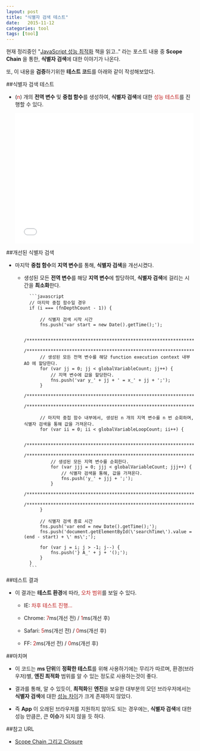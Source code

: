 ```yaml
---
layout: post
title: "식별자 검색 테스트"
date:   2015-11-12
categories: tool
tags: [tool]
---
```


현재 정리중인 "[JavaScript 성능 최적화](http://www.hanbit.co.kr/book/look.html?isbn=978-89-7914-855-8) 책을 읽고.." 라는 포스트 내용 중 **Scope Chain** 을 통한, **식별자 검색**에 대한 이야기가 나온다.
 
또, 이 내용을 **검증**하기위한 **테스트 코드**를 아래와 같이 작성해보았다.

##식별자 검색 테스트

- (<span style="color:#c11f1f">n</span>) 개의 **전역 변수** 및 **중첩 함수**를 생성하여, **식별자 검색**에 대한 <span style="color:#c11f1f">성능 테스트</span>를 진행할 수 있다.

    <iframe height='350' scrolling='no' src='//codepen.io/yanione/embed/epbYzm/?height=268&theme-id=0&default-tab=result' frameborder='no' allowtransparency='true' allowfullscreen='true' style='width: 100%;'>See the Pen <a href='http://codepen.io/yanione/pen/epbYzm/'>epbYzm</a> by mohwa (<a href='http://codepen.io/yanione'>@yanione</a>) on <a href='http://codepen.io'>CodePen</a>.
    </iframe>

##개선된 식별자 검색

- 마지막 **중첩 함수**의 **지역 변수**를 통해, **식별자 검색**을 개선시켰다.

  - 생성된 모든 **전역 변수**를 해당 **지역 변수**에 할당하여, **식별자 검색**에 걸리는 시간을 **최소화**한다.
  
          ```javascript
          // 마지막 중첩 함수일 경우
          if (i === (fnDepthCount - 1)) {

              // 식별자 검색 시작 시간
              fns.push('var start = new Date().getTime();');
              
              /******************************************************************/
              /******************************************************************/
              // 생성된 모든 전역 변수를 해당 function execution context 내부 AO 에 할당한다.
              for (var jj = 0; jj < globalVariableCount; jj++) {
                  // 지역 변수에 값을 할당한다.
                  fns.push('var y_' + jj + ' = x_' + jj + ';');
              }
              /******************************************************************/
              /******************************************************************/

              // 마지막 중첩 함수 내부에서, 생성된 n 개의 지역 변수를 n 번 순회하며, 식별자 검색을 통해 값을 가져온다.
              for (var ii = 0; ii < globalVariableLoopCount; ii++) {
              
                  /******************************************************************/
                  /******************************************************************/
                  // 생성된 모든 지역 변수를 순회한다.
                  for (var jjj = 0; jjj < globalVariableCount; jjj++) {
                      // 식별자 검색을 통해, 값을 가져온다.
                      fns.push('y_' + jjj + ';');
                  }
                  /******************************************************************/
                  /******************************************************************/
              }

              // 식별자 검색 종료 시간
              fns.push('var end = new Date().getTime();');
              fns.push('document.getElementById(\'searchTime\').value = (end - start) + \' ms\';');

              for (var j = i; j > -1; j--) {
                  fns.push('} A_' + j + '();');
              }
          }
          ```
                      
##테스트 결과

  - 이 결과는 **테스트 환경**에 따라, <span style="color:#c11f1f">오차 범위</span>를 보일 수 있다.
     
    - IE: <span style="color:#c11f1f">차후 테스트 진행...</span><p>
    
    - Chrome: <span style="color:#c11f1f">7</span>ms(개선 전) / <span style="color:#c11f1f">1</span>ms(개선 후)<p>
     
    - Safari: <span style="color:#c11f1f">5</span>ms(개선 전) / <span style="color:#c11f1f">0</span>ms(개선 후)<p>
    
    - FF: <span style="color:#c11f1f">2</span>ms(개선 전) / <span style="color:#c11f1f">0</span>ms(개선 후)


##마치며

- 이 코드는 **ms 단위**의 **정확한 테스트**를 위해 사용하기에는 무리가 따르며, 환경(브라우저)별, **엔진 최적화** 범위를 알 수 있는 정도로 사용하는것이 좋다.

- 결과를 통해, 알 수 있듯이, **최적화**된 **엔진**을 보유한 대부분의 모던 브라우저에서는 **식별자 검색**에 대한 <u>성능 차이</u>가 크게 존재하지 않았다.

- 즉 **App** 이 오래된 브라우저를 지원하지 않아도 되는 경우에는, **식별자 검색**에 대한 성능 만큼은, 큰 **이슈**가 되지 않을 듯 하다. 
  
##참고 URL

- [Scope Chain 그리고 Closure](http://mohwa.github.io/blog/javascript/2015/10/11/scope-chain-inJS/)
